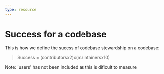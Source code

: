 ```yaml
---
type: resource
---
```


# Success for a codebase

This is how we define the sucess of codebase stewardship on a codebase:

> Success = (contributorsx2)x(maintainersx10)

Note: 'users' has not been included as this is dificult to measure 
